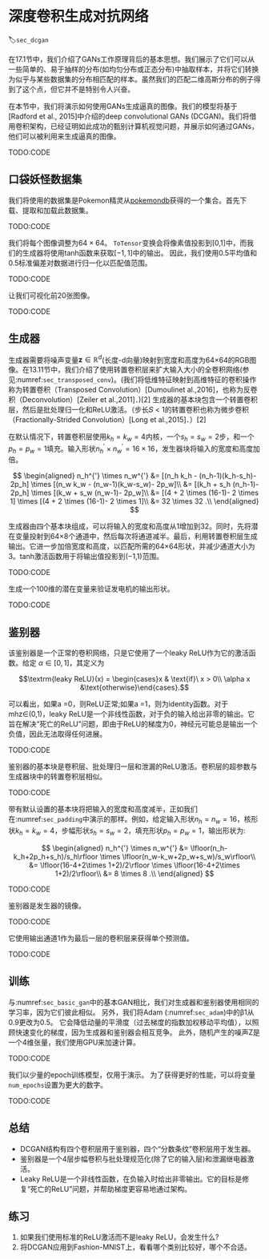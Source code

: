 

<!--
 * @version:
 * @Author:  StevenJokess https://github.com/StevenJokess
 * @Date: 2020-09-19 11:28:24
 * @LastEditors:  StevenJokess https://github.com/StevenJokess
 * @LastEditTime: 2020-10-14 20:54:59
 * @Description:MT, improve
 * @TODO::
 * @Reference:http://preview.d2l.ai/d2l-en/master/chapter_generative-adversarial-networks/dcgan.html
 * [2]: https://nndl.github.io/ 5.5.1
-->

# 深度卷积生成对抗网络
:label:`sec_dcgan`

在17.1节中，我们介绍了GANs工作原理背后的基本思想。我们展示了它们可以从一些简单的、易于抽样的分布(如均匀分布或正态分布)中抽取样本，并将它们转换为似乎与某些数据集的分布相匹配的样本。虽然我们的匹配二维高斯分布的例子得到了这个点，但它并不是特别令人兴奋。

在本节中，我们将演示如何使用GANs生成逼真的图像。我们的模型将基于[Radford et al., 2015]中介绍的deep convolutional GANs (DCGAN)。我们将借用卷积架构，已经证明如此成功的甄别计算机视觉问题，并展示如何通过GANs，他们可以被利用来生成逼真的图像。

TODO:CODE

## 口袋妖怪数据集

我们将使用的数据集是Pokemon精灵从[pokemondb](https://pokemondb.net/sprites)获得的一个集合。首先下载、提取和加载此数据集。

TODO:CODE

我们将每个图像调整为$64\times 64$。 `ToTensor`变换会将像素值投影到[0,1]中，而我们的生成器将使用tanh函数来获取$[-1, 1]$中的输出。 因此，我们使用0.5平均值和0.5标准偏差对数据进行归一化以匹配值范围。

TODO:CODE

让我们可视化前20张图像。

TODO:CODE

## 生成器

生成器需要将噪声变量$\mathbf z\in\mathbb R^d$(长度-d向量)映射到宽度和高度为64×64的RGB图像。在13.11节中，我们介绍了使用转置卷积层来扩大输入大小的全卷积网络(参见:numref:`sec_transposed_conv`)。(我们将低维特征映射到高维特征的卷积操作称为转置卷积（Transposed Convolution）[Dumoulinet al.,2016]，也称为反卷积（Deconvolution）[Zeiler et al.,2011]．)[2] 生成器的基本块包含一个转置卷积层，然后是批处理归一化和ReLU激活。（步长𝑆 < 1的转置卷积也称为微步卷积（Fractionally-Strided Convolution）[Long et al.,2015]．）[2]

在默认情况下，转置卷积层使用$k_h = k_w = 4$内核，一个$s_h = s_w = 2$步，和一个$p_h = p_w = 1$填充。输入形状$n_h^{'} \times n_w^{'} = 16 \times 16$，发生器块将输入的宽度和高度加倍。

$$
\begin{aligned}
n_h^{'} \times n_w^{'} &= [(n_h k_h - (n_h-1)(k_h-s_h)- 2p_h] \times [(n_w k_w - (n_w-1)(k_w-s_w)- 2p_w]\\
  &= [(k_h + s_h (n_h-1)- 2p_h] \times [(k_w + s_w (n_w-1)- 2p_w]\\
  &= [(4 + 2 \times (16-1)- 2 \times 1] \times [(4 + 2 \times (16-1)- 2 \times 1]\\
  &= 32 \times 32 .\\
\end{aligned}
$$

生成器由四个基本块组成，可以将输入的宽度和高度从1增加到32。同时，先将潜在变量投射到64×8个通道中，然后每次将通道减半。最后，利用转置卷积层生成输出。它进一步加倍宽度和高度，以匹配所需的64×64形状，并减少通道大小为3。tanh激活函数用于将输出值投影到(−1,1)范围。

TODO:CODE

生成一个100维的潜在变量来验证发电机的输出形状。

TODO:CODE

## 鉴别器

该鉴别器是一个正常的卷积网络，只是它使用了一个leaky ReLU作为它的激活函数。给定 $\alpha \in[0, 1]$，其定义为

$$\textrm{leaky ReLU}(x) = \begin{cases}x & \text{if}\ x > 0\\ \alpha x &\text{otherwise}\end{cases}.$$

可以看出，如果a =0，则ReLU正常;如果a =1，则为identity函数。对于mhz∈(0,1)，leaky ReLU是一个非线性函数，对于负的输入给出非零的输出。它旨在解决“死亡的ReLU”问题，即由于ReLU的梯度为0，神经元可能总是输出一个负值，因此无法取得任何进展。

TODO:CODE

鉴别器的基本块是卷积层、批处理归一层和泄漏的ReLU激活。卷积层的超参数与生成器块中的转置卷积层相似。

TODO:CODE

带有默认设置的基本块将把输入的宽度和高度减半，正如我们在:numref:`sec_padding`中演示的那样。例如，给定输入形状$n_h = n_w = 16$，核形状$k_h = k_w = 4$，步幅形状$s_h = s_w = 2$，填充形状$p_h = p_w = 1$，输出形状为:

$$
\begin{aligned}
n_h^{'} \times n_w^{'} &= \lfloor(n_h-k_h+2p_h+s_h)/s_h\rfloor \times \lfloor(n_w-k_w+2p_w+s_w)/s_w\rfloor\\
  &= \lfloor(16-4+2\times 1+2)/2\rfloor \times \lfloor(16-4+2\times 1+2)/2\rfloor\\
  &= 8 \times 8 .\\
\end{aligned}
$$

TODO:CODE

鉴别器是发生器的镜像。

TODO:CODE

它使用输出通道1作为最后一层的卷积层来获得单个预测值。

TODO:CODE

## 训练

与:numref:`sec_basic_gan`中的基本GAN相比，我们对生成器和鉴别器使用相同的学习率，因为它们彼此相似。 另外，我们将Adam (:numref:`sec_adam`)中的β1从0.9更改为0.5。 它会降低动量的平滑度（过去梯度的指数加权移动平均值），以照顾快速变化的梯度，因为生成器和鉴别器会相互竞争。 此外，随机产生的噪声Z是一个4维张量，我们使用GPU来加速计算。

TODO:CODE

我们以少量的epoch训练模型，仅用于演示。 为了获得更好的性能，可以将变量`num_epochs`设置为更大的数字。

TODO:CODE

## 总结

* DCGAN结构有四个卷积层用于鉴别器，四个“分数条纹”卷积层用于发生器。
* 鉴别器是一个4层步幅卷积与批处理规范化(除了它的输入层)和泄漏继电器激活。
* Leaky ReLU是一个非线性函数，在负输入时给出非零输出。它的目标是修复“死亡的ReLU”问题，并帮助梯度更容易地通过架构。

## 练习

1. 如果我们使用标准的ReLU激活而不是leaky ReLU，会发生什么?
1. 将DCGAN应用到Fashion-MNIST上，看看哪个类别比较好，哪个不合适。

